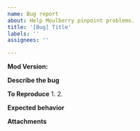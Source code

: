 ```yaml
---
name: Bug report
about: Help Moulberry pinpoint problems.
title: '[Bug] Title'
labels: ''
assignees: ''

---
```


<!-- 
Before you begin check if the bug already been reported. 
And also ensure you are using the latest version.
-->

<!-- This is asking for the mod version for example 1.7.3-REL -->
**Mod Version:** 

<!-- Provide a clear and concise description of what the bug is. -->
**Describe the bug**

<!-- Steps to reproduce the behavior -->
**To Reproduce**
1. 
2. 

<!-- A clear and concise description of what you expected to happen. -->
**Expected behavior**

<!-- Add screenshots, crash logs etc. -->
**Attachments**
